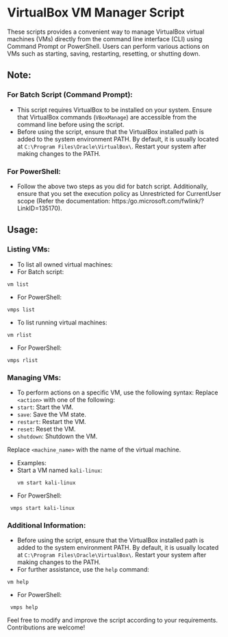# VirtualBox VM Manager Script

These scripts provides a convenient way to manage VirtualBox virtual machines (VMs) directly from the command line interface (CLI) using Command Prompt or PowerShell. Users can perform various actions on VMs such as starting, saving, restarting, resetting, or shutting down.

## Note:
### For Batch Script (Command Prompt):
- This script requires VirtualBox to be installed on your system. Ensure that VirtualBox commands (`VBoxManage`) are accessible from the command line before using the script.
- Before using the script, ensure that the VirtualBox installed path is added to the system environment PATH. By default, it is usually located at `C:\Program Files\Oracle\VirtualBox\`. Restart your system after making changes to the PATH.
### For PowerShell:
- Follow the above two steps as you did for batch script. Additionally, ensure that you set the execution policy as Unrestricted for CurrentUser scope (Refer the documentation: https:/go.microsoft.com/fwlink/?LinkID=135170).

## Usage:

### Listing VMs:
- To list all owned virtual machines:
- For Batch script:
```
vm list
````
- For PowerShell:
```
vmps list
````
- To list running virtual machines:
```
vm rlist
````
- For PowerShell:
```
vmps rlist
````

### Managing VMs:
- To perform actions on a specific VM, use the following syntax:
Replace `<action>` with one of the following:
- `start`: Start the VM.
- `save`: Save the VM state.
- `restart`: Restart the VM.
- `reset`: Reset the VM.
- `shutdown`: Shutdown the VM.

Replace `<machine_name>` with the name of the virtual machine.

- Examples:
- Start a VM named `kali-linux`:
  ```
  vm start kali-linux
  ```
- For PowerShell:
```
 vmps start kali-linux
````
### Additional Information:
- Before using the script, ensure that the VirtualBox installed path is added to the system environment PATH. By default, it is usually located at `C:\Program Files\Oracle\VirtualBox\`. Restart your system after making changes to the PATH.
- For further assistance, use the `help` command:
```
vm help
````
- For PowerShell:
```
 vmps help
````
Feel free to modify and improve the script according to your requirements. Contributions are welcome!
